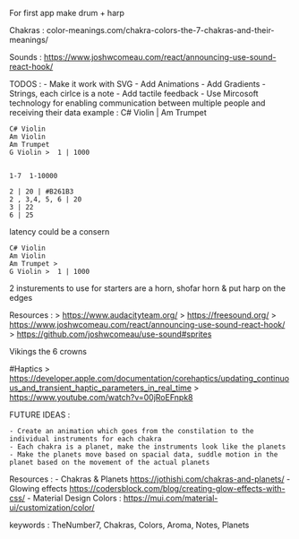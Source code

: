 For first app make drum + harp

Chakras : 
color-meanings.com/chakra-colors-the-7-chakras-and-their-meanings/

Sounds : https://www.joshwcomeau.com/react/announcing-use-sound-react-hook/


TODOS : 
    - Make it work with SVG
    - Add Animations
    - Add Gradients
    - Strings, each cirlce is a note
    - Add tactile feedback
    - Use Mircosoft technology for enabling communication between multiple people and receiving their data example : C# Violin | Am Trumpet

    C# Violin
    Am Violin
    Am Trumpet
    G Violin >  1 | 1000


    1-7  1-10000

    2 | 20 | #B261B3
    2 , 3,4, 5, 6 | 20 
    3 | 22
    6 | 25


latency could be a consern


    C# Violin
    Am Violin
    Am Trumpet > 
    G Violin >  1 | 1000



2 insturements to use for starters are a horn, shofar horn & put harp on the edges



Resources : 
    > https://www.audacityteam.org/
    > https://freesound.org/
    > https://www.joshwcomeau.com/react/announcing-use-sound-react-hook/
    > https://github.com/joshwcomeau/use-sound#sprites



Vikings 
the 6 crowns 


#Haptics
    > https://developer.apple.com/documentation/corehaptics/updating_continuous_and_transient_haptic_parameters_in_real_time
    > https://www.youtube.com/watch?v=00jRoEFnpk8


FUTURE IDEAS : 

    - Create an animation which goes from the constilation to the individual instruments for each chakra
    - Each chakra is a planet, make the instruments look like the planets 
    - Make the planets move based on spacial data, suddle motion in the planet based on the movement of the actual planets

Resources :
    - Chakras & Planets https://jothishi.com/chakras-and-planets/
    - Glowing effects https://codersblock.com/blog/creating-glow-effects-with-css/
    - Material Design Colors : https://mui.com/material-ui/customization/color/

keywords : TheNumber7, Chakras, Colors, Aroma, Notes, Planets
